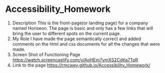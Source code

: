 # Accessibility_Homework
1. Description
This is the front-page(or landing page) for a company named Horiseon.
The page is basic and only has a few links that will bring the user to different spots on the current page.
2. My Role
I have made the page semantically correct and added comments on the html and css documents for all the changes that were made. 
3. Screen Shot of Functioning Page
https://watch.screencastify.com/v/ApHEm7vmXS2Cdtla7TqR 
4. Link to the page
https://rmcwey.github.io/Accessibility_Homework/
